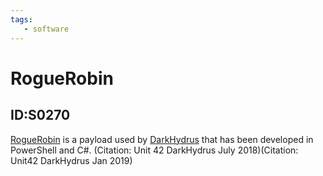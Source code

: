 ```yaml
---
tags:
   - software
---
```

# RogueRobin
## ID:S0270
[RogueRobin](software/S0270) is a payload used by [DarkHydrus](groups/G0079) that has been developed in PowerShell and C#. (Citation: Unit 42 DarkHydrus July 2018)(Citation: Unit42 DarkHydrus Jan 2019)
